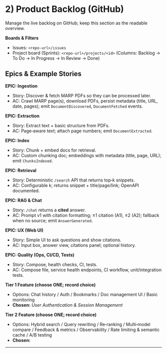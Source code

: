 # 2) Product Backlog (GitHub)

Manage the live backlog on GitHub; keep this section as the readable overview.

**Boards & Filters**

- Issues: `<repo-url>/issues`
- Project board (Sprints): `<repo-url>/projects/<id>` (Columns: Backlog → To Do → In Progress → In Review → Done)

## Epics & Example Stories

**EPIC: Ingestion**

- Story: Discover & fetch MARP PDFs so they can be processed later.
- AC: Crawl MARP page(s), download PDFs, persist metadata (title, URL, date, pages); emit `DocumentDiscovered`, `DocumentFetched` events.

**EPIC: Extraction**

- Story: Extract text + basic structure from PDFs.
- AC: Page‑aware text; attach page numbers; emit `DocumentExtracted`.

**EPIC: Index**

- Story: Chunk + embed docs for retrieval.
- AC: Custom chunking doc; embeddings with metadata (title, page, URL); emit `ChunksIndexed`.

**EPIC: Retrieval**

- Story: Deterministic `/search` API that returns top‑k snippets.
- AC: Configurable k; returns snippet + title/page/link; OpenAPI documented.

**EPIC: RAG & Chat**

- Story: `/chat` returns a **cited** answer.
- AC: Prompt v1 with citation formatting; ≥1 citation (A1), ≥2 (A2); fallback when no source; emit `AnswerGenerated`.

**EPIC: UX (Web UI)**

- Story: Simple UI to ask questions and show citations.
- AC: Input box, answer view, citations panel; optional history.

**EPIC: Quality (Ops, CI/CD, Tests)**

- Story: Compose, health checks, CI, tests.
- AC: Compose file, service health endpoints, CI workflow, unit/integration tests.

**Tier 1 Feature (choose ONE; record choice)**

- Options: Chat history / Auth / Bookmarks / Doc management UI / Basic monitoring
- **Chosen:** _User Authentication & Session Management_

**Tier 2 Feature (choose ONE; record choice)**

- Options: Hybrid search / Query rewriting / Re‑ranking / Multi‑model compare / Feedback & metrics / Observability / Rate limiting & semantic cache / A/B testing
- **Chosen:** _<fill in>_

---
